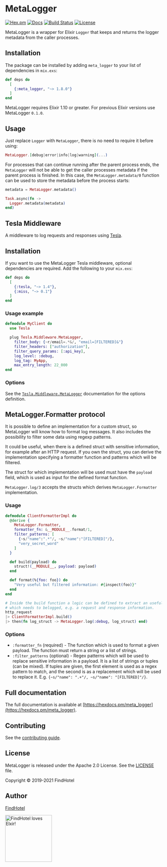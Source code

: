# MetaLogger

[![Hex.pm](https://img.shields.io/hexpm/v/meta_logger.svg)](https://hex.pm/packages/meta_logger)
[![Docs](https://img.shields.io/badge/hex-docs-542581.svg)](https://hexdocs.pm/meta_logger)
[![Build Status](https://github.com/FindHotel/meta_logger/workflows/build/badge.svg?branch=master)](https://github.com/FindHotel/meta_logger/actions?query=branch%3Amaster)
[![License](https://img.shields.io/hexpm/l/meta_logger.svg)](https://github.com/FindHotel/meta_logger/blob/master/LICENSE)

MetaLogger is a wrapper for Elixir `Logger` that keeps and returns the logger metadata from the
caller processes.

## Installation

The package can be installed by adding `meta_logger` to your list of dependencies in `mix.exs`:

```elixir
def deps do
  [
    {:meta_logger, "~> 1.8.0"}
  ]
end
```

MetaLogger requires Elixir 1.10 or greater. For previous Elixir versions use MetaLogger `0.1.0`.

## Usage

Just replace `Logger` with `MetaLogger`, there is no need to require it before using:

```elixir
MetaLogger.[debug|error|info|log|warning](...)
```

For processes that can continue running after the parent process ends, the `MetaLogger` will not
be able to get the caller processes metadata if the parent process is finished. In this case, the
`MetaLogger.metadata/0` function can be used to store the metadata before the process starts:

```elixir
metadata = MetaLogger.metadata()

Task.async(fn ->
  Logger.metadata(metadata)
end)
```

## Tesla Middleware

A middleware to log requests and responses using [Tesla](https://hexdocs.pm/tesla).

## Installation

If you want to use the MetaLogger Tesla middleware, optional dependencies are required. Add the
following to your `mix.exs`:

```elixir
def deps do
  [
    {:tesla, "~> 1.4"},
    {:miss, "~> 0.1"}
  ]
end
```

### Usage example

```elixir
defmodule MyClient do
  use Tesla

  plug Tesla.Middleware.MetaLogger,
    filter_body: {~r/email=.*&/, "email=[FILTERED]&"}
    filter_headers: ["authorization"],
    filter_query_params: [:api_key],
    log_level: :debug,
    log_tag: MyApp,
    max_entry_length: 22_000
end
```

### Options

See the [`Tesla.Middleware.MetaLogger`](https://hexdocs.pm/meta_logger/Tesla.Middleware.MetaLogger.html)
documentation for the options definition.

## MetaLogger.Formatter protocol

It is possible to define an implementation for a custom struct, so MetaLogger will know how to
format log messages. It also includes the possibility to filter some data using regexp patterns.

It could be useful, when there is a defined struct with sensitive information, for example after
an HTTP request. If you own the struct, you can derive the implementation specifying a formatter
function and patterns which will be filtered.

The struct for which implementation will be used must have the `payload` field, which is used as
input for the defined format function.

`MetaLogger.log/3` accepts the structs which derives `MetaLogger.Formatter` implementation.

### Usage

```elixir
defmodule ClientFormatterImpl do
  @derive {
    MetaLogger.Formatter,
    formatter_fn: &__MODULE__.format/1,
    filter_patterns: [
      {~s/"name":".*"/, ~s/"name":"[FILTERED]"/},
      "very_secret_word"
    ]
  }

  def build(payload) do
    struct!(__MODULE__, payload: payload)
  end

  def format(%{foo: foo}) do
    "Very useful but filtered information: #{inspect(foo)}"
  end
end

# Inside the build function a logic can be defined to extract an useful payload
# which needs to belogged, e.g. a request and response information.
http_request
|> ClientFormatterImpl.build()
|> then(fn log_struct -> MetaLogger.log(:debug, log_struct) end)
```

### Options

- `:formatter_fn` (required) - The function which is used to format a given payload. The function
  must return a string or a list of strings.
- `:filter_patterns` (optional) - Regex patterns which will be used to replace sensitive
  information in a payload. It is a list of strings or tuples (can be mixed). If tuples are given,
  the first element is used as a regex pattern to match, and the second is as a replacement which
  will be used to replace it. E.g. `{~s/"name": ".+"/, ~s/"name": "[FILTERED]"/}`.

## Full documentation

The full documentation is available at [https://hexdocs.pm/meta_logger](https://hexdocs.pm/meta_logger).

## Contributing

See the [contributing guide](https://github.com/FindHotel/meta_logger/blob/master/CONTRIBUTING.md).

## License

MetaLogger is released under the Apache 2.0 License. See the
[LICENSE](https://github.com/FindHotel/meta_logger/blob/master/LICENSE) file.

Copyright © 2019-2021 FindHotel

## Author

[FindHotel](https://github.com/FindHotel)

<a href="https://careers.findhotel.net" title="FindHotel Careers" target="_blank"><img height="150" src="https://raw.githubusercontent.com/FindHotel/meta_logger/master/assets/fh-loves-elixir-holo.png" alt="FindHotel loves Elxir!"></a>
